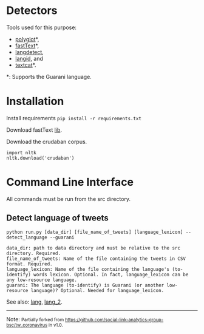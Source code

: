 # Detectors

Tools used for this purpose: 
- [polyglot](https://github.com/aboSamoor/polyglot)*, 
- [fastText](https://github.com/facebookresearch/fastText/tree/master/python)*, 
- [langdetect](https://pypi.org/project/langdetect/),
- [langid](https://github.com/saffsd/langid.py), and
- [textcat](https://www.nltk.org/_modules/nltk/classify/textcat.html)*.

\*: Supports the Guarani language.

# Installation

Install requirements `pip install -r requirements.txt`
    
Download fastText [lib](https://dl.fbaipublicfiles.com/fasttext/supervised-models/lid.176.bin).

Download the crudaban corpus.

```
import nltk
nltk.download('crudaban')
```

# Command Line Interface

All commands must be run from the src directory.

## Detect language of tweets

`python run.py [data_dir] [file_name_of_tweets] [language_lexicon] --detect_language --guarani`

    data_dir: path to data directory and must be relative to the src directory. Required.
    file_name_of_tweets: Name of the file containing the tweets in CSV format. Required.
    language_lexicon: Name of the file containing the language's (to-identify) words lexicon. Optional. In fact, language_lexicon can be any low-resource language.
    guarani: The language (to-identify) is Guarani (or another low-resource language)? Optional. Needed for language_lexicon.
    
See also: [lang](lang.cmd), [lang_2](lang_2.cmd).

---
Note: <small>Partially forked from https://github.com/social-link-analytics-group-bsc/tw_coronavirus in v1.0.</small>
